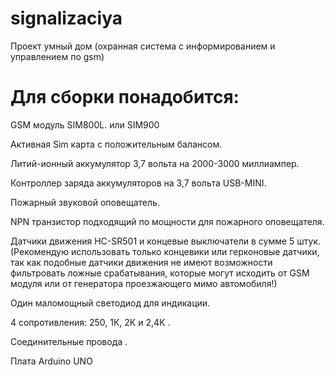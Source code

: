 # signalizaciya
Проект умный дом (охранная система с информированием и управлением по gsm)

# Для сборки понадобится:

GSM модуль SIM800L. или SIM900

Активная Sim карта с положительным балансом.

Литий-ионный аккумулятор 3,7 вольта на 2000-3000 миллиампер.

Контроллер заряда аккумуляторов на 3,7 вольта USB-MINI.

Пожарный звуковой оповещатель.

NPN транзистор подходящий по мощности для пожарного оповещателя.

Датчики движения HC-SR501 и концевые выключатели в сумме 5 штук. (Рекомендую использовать только концевики или герконовые датчики, 
так как подобные датчики движения не имеют возможности фильтровать ложные срабатывания, которые могут исходить от GSM модуля или от генератора 
проезжающего мимо автомобиля!)

Один маломощный светодиод для индикации.

4 сопротивления: 250, 1К, 2К и 2,4К .

Соединительные провода .

Плата Arduino UNO
